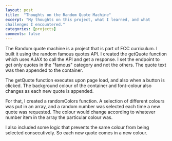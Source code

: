 ```yaml
---
layout: post
title:  "Thoughts on the Random Quote Machine"
excerpt: "My thoughts on this project, what I learned, and what 
challenges I encountered."
categories: [projects]
comments: false
---
```


The Random quote machine is a project that is part of
FCC curriculum. I built it using the random famous
quotes API. I created the getQuote function which uses
AJAX to call the API and get a response. I set the
endpoint to get only quotes in the "famous" category
and not the others. The quote text was then appended
to the container.
 
The getQuote function executes upon page load, and also
when a button is clicked. The background colour of
the container and font-colour also changes as each
new quote is appended.
 
For that, I created a
randomColors function. A selection of different colours
was put in an array, and a random number was selected
each time a new quote was requested. The colour would
change according to whatever number item in the array
the particular colour was.
 
I also included some logic that prevents the same
colour from being selected consecutively. So each new
quote comes in a new colour.